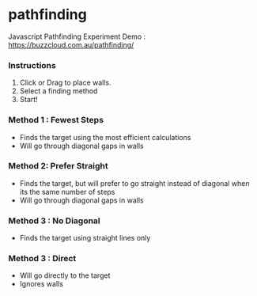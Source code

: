 # pathfinding

Javascript Pathfinding Experiment
Demo : https://buzzcloud.com.au/pathfinding/

### Instructions

1. Click or Drag to place walls.
2. Select a finding method
3. Start!

### Method 1 : Fewest Steps

- Finds the target using the most efficient calculations
- Will go through diagonal gaps in walls

### Method 2: Prefer Straight

- Finds the target, but will prefer to go straight instead of diagonal when its the same number of steps
- Will go through diagonal gaps in walls

### Method 3 : No Diagonal

- Finds the target using straight lines only

### Method 3 : Direct

- Will go directly to the target
- Ignores walls

